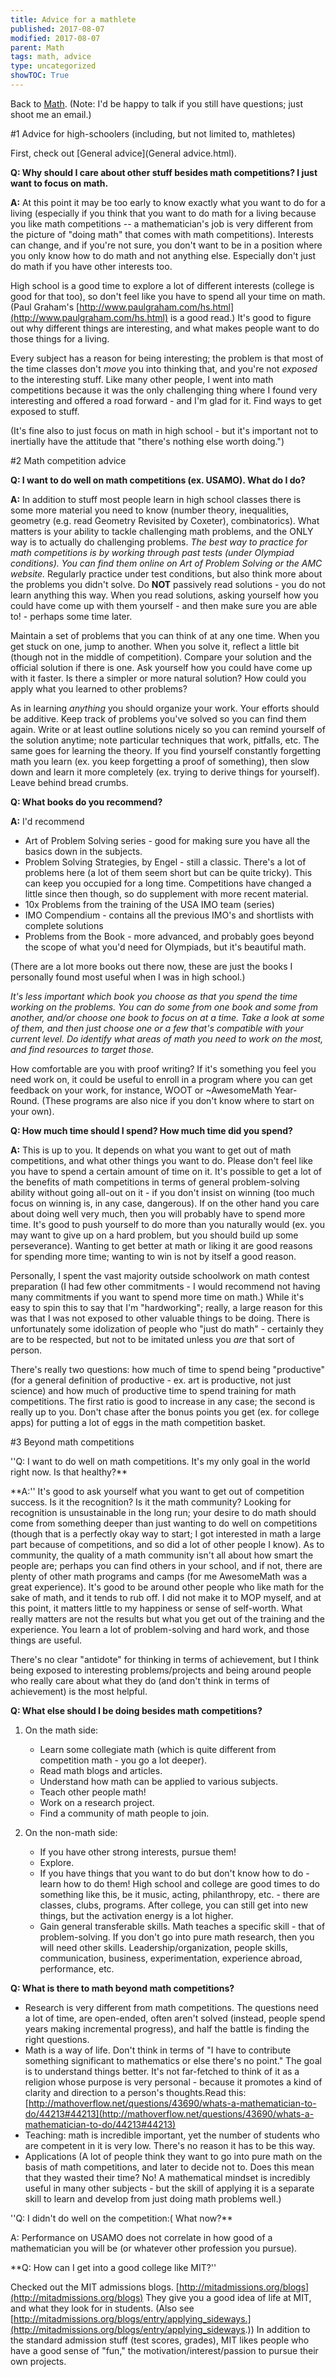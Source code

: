 ```yaml
---
title: Advice for a mathlete
published: 2017-08-07
modified: 2017-08-07
parent: Math
tags: math, advice
type: uncategorized
showTOC: True
---
```


Back to [Math](Math.html). (Note: I'd be happy to talk if you still have questions; just shoot me an email.)

#1 Advice for high-schoolers (including, but not limited to, mathletes)

First, check out [General advice](General advice.html).

**Q: Why should I care about other stuff besides math competitions? I just want to focus on math.**

**A:** At this point it may be too early to know exactly what you want to do for a living (especially if you think that you want to do math for a living because you like math competitions -- a mathematician's job is very different from the picture of "doing math" that comes with math competitions). Interests can change, and if you're not sure, you don't want to be in a position where you only know how to do math and not anything else. Especially don't just do math if you have other interests too.

High school is a good time to explore a lot of different interests (college is good for that too), so don't feel like you have to spend all your time on math. (Paul Graham's [http://www.paulgraham.com/hs.html](http://www.paulgraham.com/hs.html) is a good read.) It's good to figure out why different things are interesting, and what makes people want to do those things for a living. 

Every subject has a reason for being interesting; the problem is that most of the time classes don't *move* you into thinking that, and you're not *exposed* to the interesting stuff. Like many other people, I went into math competitions because it was the only challenging thing where I found very interesting and offered a road forward - and I'm glad for it. Find ways to get exposed to stuff.

(It's fine also to just focus on math in high school - but it's important not to inertially have the attitude that "there's nothing else worth doing.")

#2 Math competition advice

**Q: I want to do well on math competitions (ex. USAMO). What do I do?**

**A:** In addition to stuff most people learn in high school classes there is some more material you need to know (number theory, inequalities, geometry (e.g. read Geometry Revisited by Coxeter), combinatorics). What matters is your ability to tackle challenging math problems, and the ONLY way is to actually do challenging problems. *The best way to practice for math competitions is by working through past tests (under Olympiad conditions). You can find them online on Art of Problem Solving or the AMC website.* Regularly practice under test conditions, but also think more about the problems you didn't solve. Do **NOT** passively read solutions - you do not learn anything this way. When you read solutions, asking yourself how you could have come up with them yourself - and then make sure you are able to! - perhaps some time later.

Maintain a set of problems that you can think of at any one time. When you get stuck on one, jump to another. When you solve it, reflect a little bit (though not in the middle of competition). Compare your solution and the official solution if there is one. Ask yourself how you could have come up with it faster. Is there a simpler or more natural solution? How could you apply what you learned to other problems?

As in learning *anything* you should organize your work. Your efforts should be additive. Keep track of problems you've solved so you can find them again. Write or at least outline solutions nicely so you can remind yourself of the solution anytime; note particular techniques that work, pitfalls, etc. The same goes for learning the theory. 
If you find yourself constantly forgetting math you learn (ex. you keep forgetting a proof of something), then slow down and learn it more completely (ex. trying to derive things for yourself). Leave behind bread crumbs.

**Q: What books do you recommend?**

**A:** I'd recommend 

+ Art of Problem Solving series - good for making sure you have all the basics down in the subjects.
+ Problem Solving Strategies, by Engel - still a classic. There's a lot of problems here (a lot of them seem short but can be quite tricky). This can keep you occupied for a long time. Competitions have changed a little since then though, so do supplement with more recent material.
+ 10x Problems from the training of the USA IMO team (series)
+ IMO Compendium - contains all the previous IMO's and shortlists with complete solutions
+ Problems from the Book - more advanced, and probably goes beyond the scope of what you'd need for Olympiads, but it's beautiful math.

(There are a lot more books out there now, these are just the books I personally found most useful when I was in high school.)

*It's less important which book you choose as that you spend the time working on the problems. You can do some from one book and some from another, and/or choose one book to focus on at a time. Take a look at some of them, and then just choose one or a few that's compatible with your current level. Do identify what areas of math you need to work on the most, and find resources to target those.*

How comfortable are you with proof writing? If it's something you feel you need work on, it could be useful to enroll in a program where you can get feedback on your work, for instance, WOOT or ~AwesomeMath Year-Round. (These programs are also nice if you don't know where to start on your own).

**Q: How much time should I spend? How much time did you spend?**

**A:** This is up to you. It depends on what you want to get out of math competitions, and what other things you want to do. Please don't feel like you have to spend a certain amount of time on it. It's possible to get a lot of the benefits of math competitions in terms of general problem-solving ability without going all-out on it - if you don't insist on winning (too much focus on winning is, in any case, dangerous). If on the other hand you care about doing well very much, then you will probably have to spend more time. It's good to push yourself to do more than you naturally would (ex. you may want to give up on a hard problem, but you should build up some perseverance). Wanting to get better at math or liking it are good reasons for spending more time; wanting to win is not by itself a good reason.

Personally, I spent the vast majority outside schoolwork on math contest preparation (I had few other commitments - I would recommend not having many commitments if you want to spend more time on math.) While it's easy to spin this to say that I'm "hardworking"; really, a large reason for this was that I was not exposed to other valuable things to be doing. There is unfortunately some idolization of people who "just do math" - certainly they are to be respected, but not to be imitated unless you *are* that sort of person.

There's really two questions: how much of time to spend being "productive" (for a general definition of productive - ex. art is productive, not just science) and how much of productive time to spend training for math competitions. The first ratio is good to increase in any case; the second is really up to you. Don't chase after the bonus points you get (ex. for college apps) for putting a lot of eggs in the math competition basket.

#3 Beyond math competitions

''Q: I want to do well on math competitions. It's my only goal in the world right now. Is that healthy?**

**A:'' It's good to ask yourself what you want to get out of competition success. Is it the recognition? Is it the math community? Looking for recognition is unsustainable in the long run; your desire to do math should come from something deeper than just wanting to do well on competitions (though that is a perfectly okay way to start; I got interested in math a large part because of competitions, and so did a lot of other people I know). As to community, the quality of a math community isn't all about how smart the people are; perhaps you can find others in your school, and if not, there are plenty of other math programs and camps (for me AwesomeMath was a great experience). It's good to be around other people who like math for the sake of math, and it tends to rub off. I did not make it to MOP myself, and at this point, it matters little to my happiness or sense of self-worth. What really matters are not the results but what you get out of the training and the experience. You learn a lot of problem-solving and hard work, and those things are useful.

There's no clear "antidote" for thinking in terms of achievement, but I think being exposed to interesting problems/projects and being around people who really care about what they do (and don't think in terms of achievement) is the most helpful.

**Q: What else should I be doing besides math competitions?**

1. On the math side: 
    + Learn some collegiate math (which is quite different from competition math - you go a lot deeper). 
    + Read math blogs and articles.
    + Understand how math can be applied to various subjects. 
    + Teach other people math!
    + Work on a research project. 
    + Find a community of math people to join. 

1. On the non-math side: 
    + If you have other strong interests, pursue them!
    + Explore.
    + If you have things that you want to do but don't know how to do - learn how to do them! High school and college are good times to do something like this, be it music, acting, philanthropy, etc. - there are classes, clubs, programs. After college, you can still get into new things, but the activation energy is a lot higher.
    + Gain general transferable skills. Math teaches a specific skill - that of problem-solving. If you don't go into pure math research, then you will need other skills. Leadership/organization, people skills, communication, business, experimentation, experience abroad, performance, etc.

**Q: What is there to math beyond math competitions?**

+ Research is very different from math competitions. The questions need a lot of time, are open-ended, often aren't solved (instead, people spend years making incremental progress), and half the battle is finding the right questions.
+ Math is a way of life. Don't think in terms of "I have to contribute something significant to mathematics or else there's no point." The goal is to understand things better. It's not far-fetched to think of it as a religion whose purpose is very personal - because it promotes a kind of clarity and direction to a person's thoughts.Read this: [http://mathoverflow.net/questions/43690/whats-a-mathematician-to-do/44213#44213](http://mathoverflow.net/questions/43690/whats-a-mathematician-to-do/44213#44213)
+ Teaching: math is incredible important, yet the number of students who are competent in it is very low. There's no reason it has to be this way.
+ Applications (A lot of people think they want to go into pure math on the basis of math competitions, and later to decide not to. Does this mean that they wasted their time? No! A mathematical mindset is incredibly useful in many other subjects - but the skill of applying it is a separate skill to learn and develop from just doing math problems well.) 

''Q: I didn't do well on the competition:( What now?**

A: Performance on USAMO does not correlate in how good of a mathematician you will be (or whatever other profession you pursue).

**Q: How can I get into a good college like MIT?''

Checked out the MIT admissions blogs. [http://mitadmissions.org/blogs](http://mitadmissions.org/blogs) They give you a good idea of life at MIT, and what they look for in students. (Also see [http://mitadmissions.org/blogs/entry/applying_sideways.](http://mitadmissions.org/blogs/entry/applying_sideways.)) In addition to the standard admission stuff (test scores, grades), MIT likes people who have a good sense of "fun," the motivation/interest/passion to pursue their own projects.


